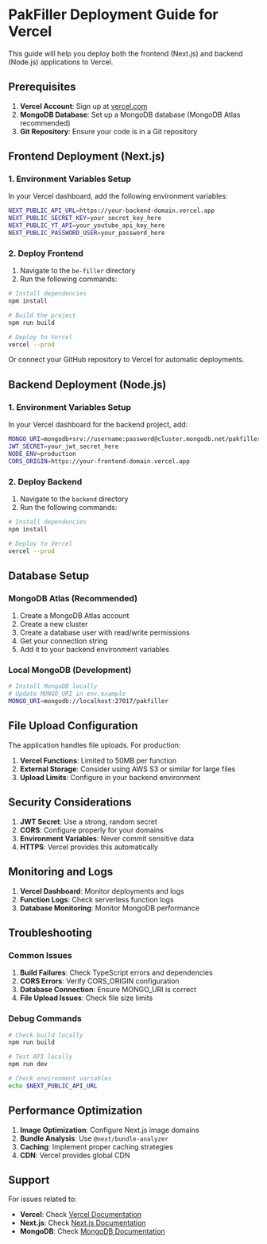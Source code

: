 # PakFiller Deployment Guide for Vercel

This guide will help you deploy both the frontend (Next.js) and backend (Node.js) applications to Vercel.

## Prerequisites

1. **Vercel Account**: Sign up at [vercel.com](https://vercel.com)
2. **MongoDB Database**: Set up a MongoDB database (MongoDB Atlas recommended)
3. **Git Repository**: Ensure your code is in a Git repository

## Frontend Deployment (Next.js)

### 1. Environment Variables Setup

In your Vercel dashboard, add the following environment variables:

```bash
NEXT_PUBLIC_API_URL=https://your-backend-domain.vercel.app
NEXT_PUBLIC_SECRET_KEY=your_secret_key_here
NEXT_PUBLIC_YT_API=your_youtube_api_key_here
NEXT_PUBLIC_PASSWORD_USER=your_password_here
```

### 2. Deploy Frontend

1. Navigate to the `be-filler` directory
2. Run the following commands:

```bash
# Install dependencies
npm install

# Build the project
npm run build

# Deploy to Vercel
vercel --prod
```

Or connect your GitHub repository to Vercel for automatic deployments.

## Backend Deployment (Node.js)

### 1. Environment Variables Setup

In your Vercel dashboard for the backend project, add:

```bash
MONGO_URI=mongodb+srv://username:password@cluster.mongodb.net/pakfiller
JWT_SECRET=your_jwt_secret_here
NODE_ENV=production
CORS_ORIGIN=https://your-frontend-domain.vercel.app
```

### 2. Deploy Backend

1. Navigate to the `backend` directory
2. Run the following commands:

```bash
# Install dependencies
npm install

# Deploy to Vercel
vercel --prod
```

## Database Setup

### MongoDB Atlas (Recommended)

1. Create a MongoDB Atlas account
2. Create a new cluster
3. Create a database user with read/write permissions
4. Get your connection string
5. Add it to your backend environment variables

### Local MongoDB (Development)

```bash
# Install MongoDB locally
# Update MONGO_URI in env.example
MONGO_URI=mongodb://localhost:27017/pakfiller
```

## File Upload Configuration

The application handles file uploads. For production:

1. **Vercel Functions**: Limited to 50MB per function
2. **External Storage**: Consider using AWS S3 or similar for large files
3. **Upload Limits**: Configure in your backend environment

## Security Considerations

1. **JWT Secret**: Use a strong, random secret
2. **CORS**: Configure properly for your domains
3. **Environment Variables**: Never commit sensitive data
4. **HTTPS**: Vercel provides this automatically

## Monitoring and Logs

1. **Vercel Dashboard**: Monitor deployments and logs
2. **Function Logs**: Check serverless function logs
3. **Database Monitoring**: Monitor MongoDB performance

## Troubleshooting

### Common Issues

1. **Build Failures**: Check TypeScript errors and dependencies
2. **CORS Errors**: Verify CORS_ORIGIN configuration
3. **Database Connection**: Ensure MONGO_URI is correct
4. **File Upload Issues**: Check file size limits

### Debug Commands

```bash
# Check build locally
npm run build

# Test API locally
npm run dev

# Check environment variables
echo $NEXT_PUBLIC_API_URL
```

## Performance Optimization

1. **Image Optimization**: Configure Next.js image domains
2. **Bundle Analysis**: Use `@next/bundle-analyzer`
3. **Caching**: Implement proper caching strategies
4. **CDN**: Vercel provides global CDN

## Support

For issues related to:
- **Vercel**: Check [Vercel Documentation](https://vercel.com/docs)
- **Next.js**: Check [Next.js Documentation](https://nextjs.org/docs)
- **MongoDB**: Check [MongoDB Documentation](https://docs.mongodb.com)
